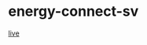 # energy-connect-sv

[live](https://raw.githack.com/Azordev/energy-connect-sv/cae66821c55fb0135dcafc4a6a3289261e576ee7/index.html)